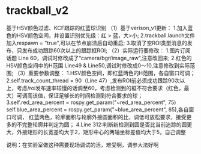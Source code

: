 # trackball_v2
基于HSV颜色过滤、KCF跟踪的红蓝球识别
（1）基于verison_v1更新：
1.加入蓝色的HSV颜色空间，并设置识别优先级：红 > 蓝，大>小;
2.trackball.launch文件加入respawn = "true",可以在节点崩溃后自动重启;
3.取消了空ROI类型消息的发布，只发布成功跟踪60次以上的跟踪框ROI;
（2）实际运行要修改：
1.图片订阅话题 Line 60，调试时修改成了“camera/bgr/image_raw”,注意改回来;
2.红色的HSV颜色空间中的H范围 Line49 & Line50,调试时修改成0～10,注意修改到实际范围;
（3）重要参数调整：
1.HSV颜色空间，即红蓝两色的H范围，各自窗口可调；
2.self.track_count_thread = 90（Line 47）,发布ROI前必须成功跟踪90次以上，考虑/roi发布速率较慢的话调至60，考虑检测到的框不符合要求（红色，最大）可调高该值，保证足够长的时间检测到符合要求的球；
3.self.red_area_percent = rospy.get_param("~red_area_percent", 75)
  self.blue_area_percent = rospy.get_param("~blue_area_percent", 85),各自窗口可调，
  红蓝两色，轮廓面积与轮廓外接圆面积的比，调低可放松要求，接受更多的不完整轮廓并判定为圆；
4.Line 312:判断新检测到圆是否比当前追踪的圆更大，外接矩形的长宽差均大于2，矩形中心的两轴坐标差值均大于5，自己调整


说明：在实验室做这种需要现场调试的活，难受啊，调参大法好啊
